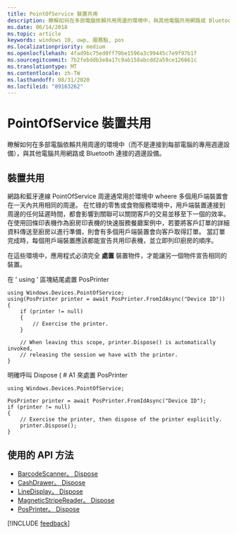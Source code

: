 ```yaml
---
title: PointOfService 裝置共用
description: 瞭解如何在多部電腦依賴共用周邊的環境中，與其他電腦共用網路或 Bluetooth 連接的週邊設備。
ms.date: 06/14/2018
ms.topic: article
keywords: windows 10, uwp, 服務點, pos
ms.localizationpriority: medium
ms.openlocfilehash: 4fad9bc75ed0ff79be1596a3c99445c7e9f97b1f
ms.sourcegitcommit: 7b2febddb3e8a17c9ab158abcdd2a59ce126661c
ms.translationtype: MT
ms.contentlocale: zh-TW
ms.lasthandoff: 08/31/2020
ms.locfileid: "89163262"
---
```

# <a name="pointofservice-device-sharing"></a>PointOfService 裝置共用

瞭解如何在多部電腦依賴共用周邊的環境中（而不是連接到每部電腦的專用週邊設備），與其他電腦共用網路或 Bluetooth 連接的週邊設備。

## <a name="device-sharing"></a>裝置共用

網路和藍牙連線 PointOfService 周邊通常用於環境中 wheere 多個用戶端裝置會在一天內共用相同的周邊。  在忙碌的零售或食物服務環境中，用戶端裝置連接到周邊的任何延遲時間，都會影響到關聯可以關閉客戶的交易並移至下一個的效率。 在使用回條印表機作為廚房印表機的快速服務餐廳案例中，若要將客戶訂單的詳細資料傳送至廚房以進行準備，則會有多個用戶端裝置會向客戶取得訂單。  當訂單完成時，每個用戶端裝置應該都能宣告共用印表機，並立即列印廚房的順序。

在這些環境中，應用程式必須完全 **處置** 裝置物件，才能讓另一個物件宣告相同的裝置。

在 ' using ' 區塊結尾處置 PosPrinter

```Csharp 
using Windows.Devices.PointOfService;
using(PosPrinter printer = await PosPrinter.FromIdAsync("Device ID"))
{
    if (printer != null)
    {
        // Exercise the printer.
    }

    // When leaving this scope, printer.Dispose() is automatically invoked, 
    // releasing the session we have with the printer.
}
```


明確呼叫 Dispose ( # A1 來處置 PosPrinter

```Csharp 
using Windows.Devices.PointOfService;

PosPrinter printer = await PosPrinter.FromIdAsync("Device ID");
if (printer != null)
{
    // Exercise the printer, then dispose of the printer explicitly.
    printer.Dispose();
}
```

## <a name="api-methods-used"></a>使用的 API 方法 

+ [BarcodeScanner。 Dispose](/uwp/api/windows.devices.pointofservice.barcodescanner.dispose) 
+ [CashDrawer。 Dispose](/uwp/api/windows.devices.pointofservice.cashdrawer.dispose) 
+ [LineDisplay。 Dispose](/uwp/api/windows.devices.pointofservice.linedisplay.dispose) 
+ [MagneticStripeReader。 Dispose](/uwp/api/windows.devices.pointofservice.magneticstripereader.dispose)  
+ [PosPrinter。 Dispose](/uwp/api/windows.devices.pointofservice.posprinter.dispose) 


[!INCLUDE [feedback](./includes/pos-feedback.md)]